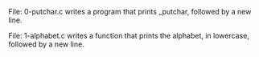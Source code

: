 File: 0-putchar.c writes a program that prints _putchar, followed by a new line.

File: 1-alphabet.c writes a function that prints the alphabet, in lowercase, followed by a new line.
